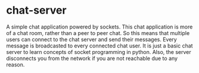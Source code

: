 # chat-server
A simple chat application powered by sockets. This chat application is more of a chat room, rather than a peer to peer chat. So this means that multiple users can connect to the chat server and send their messages. Every message is broadcasted to every connected chat user. It is just a basic chat server to learn concepts of socket programming in python.
Also, the server disconnects you from the network if you are not reachable due to any reason.
